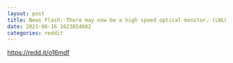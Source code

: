 ```yaml
--- 
layout: post 
title: News Flash: There may now be a high speed optical monitor. (LWLG) 
date: 2021-06-16 1623854882 
categories: reddit 
--- 
```

https://redd.it/o16mdf